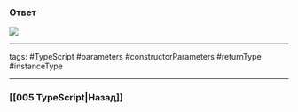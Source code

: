 ### Ответ

![](https://www.youtube.com/watch?v=1ihVXpmOC5c)



___

tags: #TypeScript #parameters #constructorParameters #returnType #instanceType

_____

### [[005 TypeScript|Назад]]